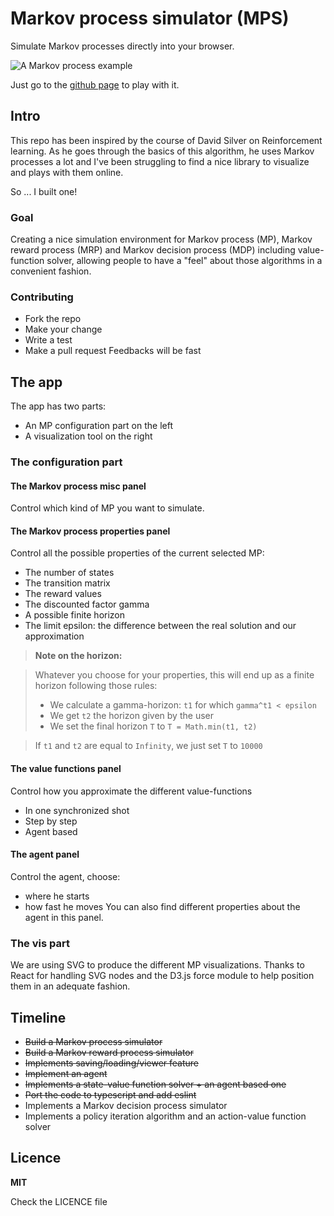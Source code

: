 # Markov process simulator (MPS)

Simulate Markov processes directly into your browser.

![A Markov process example]()

Just go to the [github page](public/mp.png) to play with it.

## Intro

This repo has been inspired by the course of David Silver on Reinforcement learning. As he goes through the basics of this algorithm, he uses Markov processes a lot and I've been struggling to find a nice library to visualize and plays with them online.

So ... I built one!

### Goal

Creating a nice simulation environment for Markov process (MP), Markov reward process (MRP) and Markov decision process (MDP) including value-function solver, allowing people to have a "feel" about those algorithms in a convenient fashion.

### Contributing

- Fork the repo
- Make your change
- Write a test
- Make a pull request
  Feedbacks will be fast

## The app

The app has two parts:

- An MP configuration part on the left
- A visualization tool on the right

### The configuration part

#### The Markov process misc panel

Control which kind of MP you want to simulate.

#### The Markov process properties panel

Control all the possible properties of the current selected MP:

- The number of states
- The transition matrix
- The reward values
- The discounted factor gamma
- A possible finite horizon
- The limit epsilon: the difference between the real solution and our approximation

> **Note on the horizon:**

> Whatever you choose for your properties, this will end up as a finite horizon following those rules:
>
> - We calculate a gamma-horizon: `t1` for which `gamma^t1 < epsilon`
> - We get `t2` the horizon given by the user
> - We set the final horizon `T` to `T = Math.min(t1, t2)`

> If `t1` and `t2` are equal to `Infinity`, we just set `T` to `10000`

#### The value functions panel

Control how you approximate the different value-functions

- In one synchronized shot
- Step by step
- Agent based

#### The agent panel

Control the agent, choose:

- where he starts
- how fast he moves
  You can also find different properties about the agent in this panel.

### The vis part

We are using SVG to produce the different MP visualizations. Thanks to React for handling SVG nodes and the D3.js force module to help position them in an adequate fashion.

## Timeline

- ~~Build a Markov process simulator~~
- ~~Build a Markov reward process simulator~~
- ~~Implements saving/loading/viewer feature~~
- ~~Implement an agent~~
- ~~Implements a state-value function solver + an agent based one~~
- ~~Port the code to typescript and add eslint~~
- Implements a Markov decision process simulator
- Implements a policy iteration algorithm and an action-value function solver

## Licence

**MIT**

Check the LICENCE file
